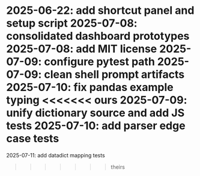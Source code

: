 2025-06-22: add shortcut panel and setup script
2025-07-08: consolidated dashboard prototypes
2025-07-08: add MIT license
2025-07-09: configure pytest path
2025-07-09: clean shell prompt artifacts
2025-07-10: fix pandas example typing
<<<<<<< ours
2025-07-09: unify dictionary source and add JS tests
2025-07-10: add parser edge case tests
=======
2025-07-11: add datadict mapping tests
>>>>>>> theirs
